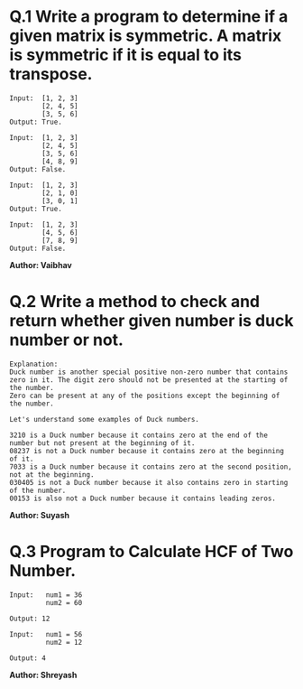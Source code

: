 # Q.1 Write a program to determine if a given matrix is symmetric. A matrix is symmetric if it is equal to its transpose.
```
Input:  [1, 2, 3]
        [2, 4, 5]
        [3, 5, 6]
Output: True.

Input:  [1, 2, 3]
        [2, 4, 5]
        [3, 5, 6]
        [4, 8, 9]
Output: False.

Input:  [1, 2, 3]
        [2, 1, 0]
        [3, 0, 1]
Output: True.

Input:  [1, 2, 3]
        [4, 5, 6]
        [7, 8, 9]
Output: False.
```
**Author: Vaibhav**

# Q.2 Write a method to check and return whether given number is duck number or not.
```
Explanation:
Duck number is another special positive non-zero number that contains zero in it. The digit zero should not be presented at the starting of the number.
Zero can be present at any of the positions except the beginning of the number.

Let's understand some examples of Duck numbers.

3210 is a Duck number because it contains zero at the end of the number but not present at the beginning of it.
08237 is not a Duck number because it contains zero at the beginning of it.
7033 is a Duck number because it contains zero at the second position, not at the beginning.
030405 is not a Duck number because it also contains zero in starting of the number.
00153 is also not a Duck number because it contains leading zeros.

```
**Author: Suyash**

# Q.3 Program to Calculate HCF of Two Number.
``` 
Input:   num1 = 36
         num2 = 60

Output: 12

Input:   num1 = 56
         num2 = 12

Output: 4

```

**Author: Shreyash**
